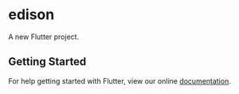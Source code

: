 # edison

A new Flutter project.

## Getting Started

For help getting started with Flutter, view our online
[documentation](https://flutter.io/).
